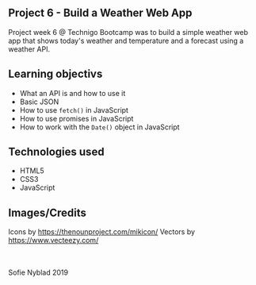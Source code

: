 ## Project 6 - Build a Weather Web App

Project week 6 @ Technigo Bootcamp was to build a simple weather web app that shows today's weather and temperature and a forecast using a weather API.


## Learning objectivs

- What an API is and how to use it
- Basic JSON
- How to use `fetch()` in JavaScript
- How to use promises in JavaScript
- How to work with the `Date()` object in JavaScript

## Technologies used
- HTML5 <br>
- CSS3 <br>
- JavaScript

## Images/Credits
Icons by https://thenounproject.com/mikicon/
Vectors by https://www.vecteezy.com/

<br>
<br>
Sofie Nyblad 2019